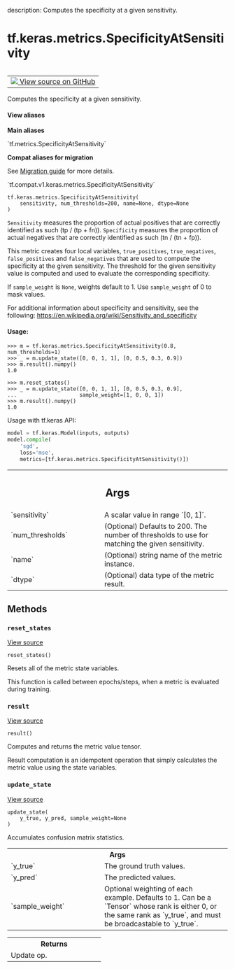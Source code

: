 description: Computes the specificity at a given sensitivity.

<div itemscope itemtype="http://developers.google.com/ReferenceObject">
<meta itemprop="name" content="tf.keras.metrics.SpecificityAtSensitivity" />
<meta itemprop="path" content="Stable" />
<meta itemprop="property" content="__init__"/>
<meta itemprop="property" content="__new__"/>
<meta itemprop="property" content="reset_states"/>
<meta itemprop="property" content="result"/>
<meta itemprop="property" content="update_state"/>
</div>

# tf.keras.metrics.SpecificityAtSensitivity

<!-- Insert buttons and diff -->

<table class="tfo-notebook-buttons tfo-api nocontent" align="left">
<td>
  <a target="_blank" href="https://github.com/tensorflow/tensorflow/blob/r2.2/tensorflow/python/keras/metrics.py#L1570-L1652">
    <img src="https://www.tensorflow.org/images/GitHub-Mark-32px.png" />
    View source on GitHub
  </a>
</td>
</table>



Computes the specificity at a given sensitivity.

<section class="expandable">
  <h4 class="showalways">View aliases</h4>
  <p>
<b>Main aliases</b>
<p>`tf.metrics.SpecificityAtSensitivity`</p>

<b>Compat aliases for migration</b>
<p>See
<a href="https://www.tensorflow.org/guide/migrate">Migration guide</a> for
more details.</p>
<p>`tf.compat.v1.keras.metrics.SpecificityAtSensitivity`</p>
</p>
</section>

<pre class="devsite-click-to-copy prettyprint lang-py tfo-signature-link">
<code>tf.keras.metrics.SpecificityAtSensitivity(
    sensitivity, num_thresholds=200, name=None, dtype=None
)
</code></pre>



<!-- Placeholder for "Used in" -->

`Sensitivity` measures the proportion of actual positives that are correctly
identified as such (tp / (tp + fn)).
`Specificity` measures the proportion of actual negatives that are correctly
identified as such (tn / (tn + fp)).

This metric creates four local variables, `true_positives`, `true_negatives`,
`false_positives` and `false_negatives` that are used to compute the
specificity at the given sensitivity. The threshold for the given sensitivity
value is computed and used to evaluate the corresponding specificity.

If `sample_weight` is `None`, weights default to 1.
Use `sample_weight` of 0 to mask values.

For additional information about specificity and sensitivity, see the
following: https://en.wikipedia.org/wiki/Sensitivity_and_specificity

#### Usage:



```
>>> m = tf.keras.metrics.SpecificityAtSensitivity(0.8, num_thresholds=1)
>>> _ = m.update_state([0, 0, 1, 1], [0, 0.5, 0.3, 0.9])
>>> m.result().numpy()
1.0
```

```
>>> m.reset_states()
>>> _ = m.update_state([0, 0, 1, 1], [0, 0.5, 0.3, 0.9],
...                    sample_weight=[1, 0, 0, 1])
>>> m.result().numpy()
1.0
```

Usage with tf.keras API:

```python
model = tf.keras.Model(inputs, outputs)
model.compile(
    'sgd',
    loss='mse',
    metrics=[tf.keras.metrics.SpecificityAtSensitivity()])
```

<!-- Tabular view -->
 <table class="responsive fixed orange">
<colgroup><col width="214px"><col></colgroup>
<tr><th colspan="2"><h2 class="add-link">Args</h2></th></tr>

<tr>
<td>
`sensitivity`
</td>
<td>
A scalar value in range `[0, 1]`.
</td>
</tr><tr>
<td>
`num_thresholds`
</td>
<td>
(Optional) Defaults to 200. The number of thresholds to
use for matching the given sensitivity.
</td>
</tr><tr>
<td>
`name`
</td>
<td>
(Optional) string name of the metric instance.
</td>
</tr><tr>
<td>
`dtype`
</td>
<td>
(Optional) data type of the metric result.
</td>
</tr>
</table>



## Methods

<h3 id="reset_states"><code>reset_states</code></h3>

<a target="_blank" href="https://github.com/tensorflow/tensorflow/blob/r2.2/tensorflow/python/keras/metrics.py#L1477-L1480">View source</a>

<pre class="devsite-click-to-copy prettyprint lang-py tfo-signature-link">
<code>reset_states()
</code></pre>

Resets all of the metric state variables.

This function is called between epochs/steps,
when a metric is evaluated during training.

<h3 id="result"><code>result</code></h3>

<a target="_blank" href="https://github.com/tensorflow/tensorflow/blob/r2.2/tensorflow/python/keras/metrics.py#L1630-L1644">View source</a>

<pre class="devsite-click-to-copy prettyprint lang-py tfo-signature-link">
<code>result()
</code></pre>

Computes and returns the metric value tensor.

Result computation is an idempotent operation that simply calculates the
metric value using the state variables.

<h3 id="update_state"><code>update_state</code></h3>

<a target="_blank" href="https://github.com/tensorflow/tensorflow/blob/r2.2/tensorflow/python/keras/metrics.py#L1452-L1475">View source</a>

<pre class="devsite-click-to-copy prettyprint lang-py tfo-signature-link">
<code>update_state(
    y_true, y_pred, sample_weight=None
)
</code></pre>

Accumulates confusion matrix statistics.


<!-- Tabular view -->
 <table class="responsive fixed orange">
<colgroup><col width="214px"><col></colgroup>
<tr><th colspan="2">Args</th></tr>

<tr>
<td>
`y_true`
</td>
<td>
The ground truth values.
</td>
</tr><tr>
<td>
`y_pred`
</td>
<td>
The predicted values.
</td>
</tr><tr>
<td>
`sample_weight`
</td>
<td>
Optional weighting of each example. Defaults to 1. Can be a
`Tensor` whose rank is either 0, or the same rank as `y_true`, and must
be broadcastable to `y_true`.
</td>
</tr>
</table>



<!-- Tabular view -->
 <table class="responsive fixed orange">
<colgroup><col width="214px"><col></colgroup>
<tr><th colspan="2">Returns</th></tr>
<tr class="alt">
<td colspan="2">
Update op.
</td>
</tr>

</table>





